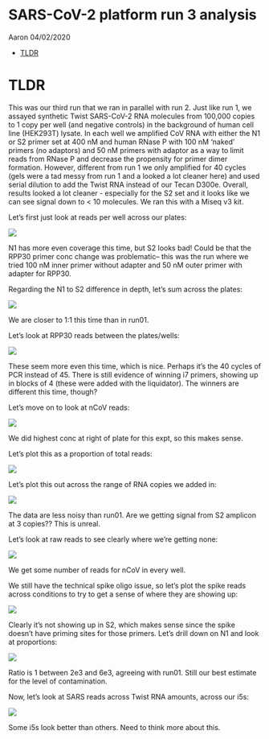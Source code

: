 SARS-CoV-2 platform run 3 analysis
================
Aaron
04/02/2020

  - [TLDR](#tldr)

# TLDR

This was our third run that we ran in parallel with run 2. Just like run
1, we assayed synthetic Twist SARS-CoV-2 RNA molecules from 100,000
copies to 1 copy per well (and negative controls) in the background of
human cell line (HEK293T) lysate. In each well we amplified CoV RNA with
either the N1 or S2 primer set at 400 nM and human RNase P with 100 nM
‘naked’ primers (no adaptors) and 50 nM primers with adaptor as a way
to limit reads from RNase P and decrease the propensity for primer dimer
formation. However, different from run 1 we only amplified for 40 cycles
(gels were a tad messy from run 1 and a looked a lot cleaner here) and
used serial dilution to add the Twist RNA instead of our Tecan D300e.
Overall, results looked a lot cleaner - especially for the S2 set and it
looks like we can see signal down to \< 10 molecules. We ran this with a
Miseq v3 kit.

Let’s first just look at reads per well across our plates:

![](Figs/unnamed-chunk-4-1.png)<!-- -->

N1 has more even coverage this time, but S2 looks bad\! Could be that
the RPP30 primer conc change was problematic– this was the run where we
tried 100 nM inner primer without adapter and 50 nM outer primer with
adapter for RPP30.

Regarding the N1 to S2 difference in depth, let’s sum across the plates:

![](Figs/unnamed-chunk-5-1.png)<!-- -->

We are closer to 1:1 this time than in run01.

Let’s look at RPP30 reads between the plates/wells:

![](Figs/unnamed-chunk-6-1.png)<!-- -->

These seem more even this time, which is nice. Perhaps it’s the 40
cycles of PCR instead of 45. There is still evidence of winning i7
primers, showing up in blocks of 4 (these were added with the
liquidator). The winners are different this time, though?

Let’s move on to look at nCoV reads:

![](Figs/unnamed-chunk-7-1.png)<!-- -->

We did highest conc at right of plate for this expt, so this makes
sense.

Let’s plot this as a proportion of total reads:

![](Figs/unnamed-chunk-8-1.png)<!-- -->

Let’s plot this out across the range of RNA copies we added in:

![](Figs/unnamed-chunk-9-1.png)<!-- -->

The data are less noisy than run01. Are we getting signal from S2
amplicon at 3 copies?? This is unreal.

Let’s look at raw reads to see clearly where we’re getting none:

![](Figs/unnamed-chunk-10-1.png)<!-- -->

We get some number of reads for nCoV in every well.

We still have the technical spike oligo issue, so let’s plot the spike
reads across conditions to try to get a sense of where they are showing
up:

![](Figs/unnamed-chunk-11-1.png)<!-- -->

Clearly it’s not showing up in S2, which makes sense since the spike
doesn’t have priming sites for those primers. Let’s drill down on N1 and
look at proportions:

![](Figs/unnamed-chunk-12-1.png)<!-- -->

Ratio is 1 between 2e3 and 6e3, agreeing with run01. Still our best
estimate for the level of contamination.

Now, let’s look at SARS reads across Twist RNA amounts, across our i5s:

![](Figs/unnamed-chunk-13-1.png)<!-- -->

Some i5s look better than others. Need to think more about this.
